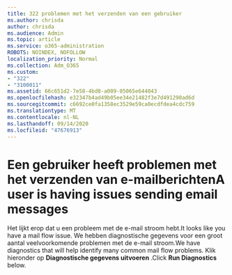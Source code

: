 ```yaml
---
title: 322 problemen met het verzenden van een gebruiker
ms.author: chrisda
author: chrisda
ms.audience: Admin
ms.topic: article
ms.service: o365-administration
ROBOTS: NOINDEX, NOFOLLOW
localization_priority: Normal
ms.collection: Adm_O365
ms.custom:
- "322"
- "3100011"
ms.assetid: 66c651d2-7e58-4bd8-a009-05065e644043
ms.openlocfilehash: e32347b4ad49b05ee34e21482f3e7d491290ad6d
ms.sourcegitcommit: c6692ce0fa1358ec3529e59ca0ecdfdea4cdc759
ms.translationtype: MT
ms.contentlocale: nl-NL
ms.lasthandoff: 09/14/2020
ms.locfileid: "47676913"
---
```

# <a name="a-user-is-having-issues-sending-email-messages"></a><span data-ttu-id="dcf68-102">Een gebruiker heeft problemen met het verzenden van e-mailberichten</span><span class="sxs-lookup"><span data-stu-id="dcf68-102">A user is having issues sending email messages</span></span>

<span data-ttu-id="dcf68-103">Het lijkt erop dat u een probleem met de e-mail stroom hebt.</span><span class="sxs-lookup"><span data-stu-id="dcf68-103">It looks like you have a mail flow issue.</span></span> <span data-ttu-id="dcf68-104">We hebben diagnostische gegevens voor een groot aantal veelvoorkomende problemen met de e-mail stroom.</span><span class="sxs-lookup"><span data-stu-id="dcf68-104">We have diagnostics that will help identify many common mail flow problems.</span></span> <span data-ttu-id="dcf68-105">Klik hieronder op **Diagnostische gegevens uitvoeren** .</span><span class="sxs-lookup"><span data-stu-id="dcf68-105">Click **Run Diagnostics** below.</span></span>
